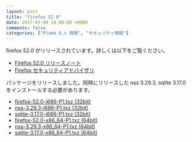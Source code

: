 ```yaml
---
layout: post
title: "firefox 52.0"
date: 2017-03-09 19:00:00 +0900
comments: false
categories: ["Plamo 6.x 情報", "セキュリティ情報"]
---
```

firefox 52.0 がリリースされています。詳しくは以下をご覧ください。

* [Firefox 52.0 リリースノート](http://www.mozilla.jp/firefox/52.0/releasenotes/)
* [Firefox セキュリティアドバイザリ](http://www.mozilla-japan.org/security/known-vulnerabilities/firefox.html)

パッケージをリリースしました。同時にリリースした nss 3.29.3, sqlite 3.17.0 をインストールする必要があります。

* [firefox-52.0-i686-P1.txz (32bit)](ftp://plamo.linet.gr.jp/pub/Plamo-6.x/x86/plamo/04_xapps/firefox-52.0-i686-P1.txz)
* [nss-3.29.3-i686-P1.txz (32bit)](ftp://plamo.linet.gr.jp/pub/Plamo-6.x/x86/plamo/04_xapps/nss-3.29.3-i686-P1.txz)
* [sqlite-3.17.0-i686-P1.txz (32bit)](ftp://plamo.linet.gr.jp/pub/Plamo-6.x/x86/plamo/01_minimum/sqlite-3.17.0-i686-P1.txz)
* [firefox-52.0-x86_64-P1.txz (64bit)](ftp://plamo.linet.gr.jp/pub/Plamo-6.x/x86_64/plamo/04_xapps/firefox-52.0-x86_64-P1.txz)
* [nss-3.29.3-x86_64-P1.txz (64bit)](ftp://plamo.linet.gr.jp/pub/Plamo-6.x/x86_64/plamo/04_xapps/nss-3.29.3-x86_64-P1.txz)
* [sqlite-3.17.0-x86_64-P1.txz (64bit)](ftp://plamo.linet.gr.jp/pub/Plamo-6.x/x86_64/plamo/01_minimum/sqlite-3.17.0-x86_64-P1.txz)